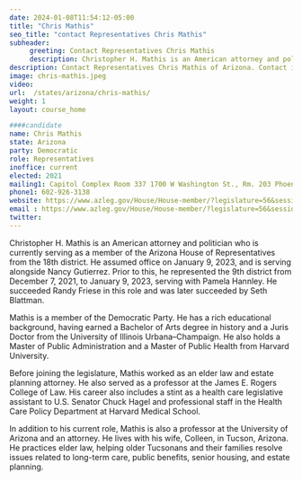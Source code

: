 ```yaml
---
date: 2024-01-08T11:54:12-05:00
title: "Chris Mathis"
seo_title: "contact Representatives Chris Mathis"
subheader:
     greeting: Contact Representatives Chris Mathis
     description: Christopher H. Mathis is an American attorney and politician who is currently serving as a member of the Arizona House of Representatives from the 18th district. He assumed office on January 9, 2023, and is serving alongside Nancy Gutierrez.
description: Contact Representatives Chris Mathis of Arizona. Contact information for Chris Mathis includes email address, phone number, and mailing address.
image: chris-mathis.jpeg
video:
url:  /states/arizona/chris-mathis/
weight: 1
layout: course_home

####candidate
name: Chris Mathis
state: Arizona
party: Democratic
role: Representatives
inoffice: current
elected: 2021
mailing1: Capitol Complex Room 337 1700 W Washington St., Rm. 203 Phoenix, AZ 85007-2890
phone1: 602-926-3138
website: https://www.azleg.gov/House/House-member/?legislature=56&session=128&legislator=2180/
email : https://www.azleg.gov/House/House-member/?legislature=56&session=128&legislator=2180/
twitter:
---
```


Christopher H. Mathis is an American attorney and politician who is currently serving as a member of the Arizona House of Representatives from the 18th district. He assumed office on January 9, 2023, and is serving alongside Nancy Gutierrez. Prior to this, he represented the 9th district from December 7, 2021, to January 9, 2023, serving with Pamela Hannley. He succeeded Randy Friese in this role and was later succeeded by Seth Blattman.

Mathis is a member of the Democratic Party. He has a rich educational background, having earned a Bachelor of Arts degree in history and a Juris Doctor from the University of Illinois Urbana–Champaign. He also holds a Master of Public Administration and a Master of Public Health from Harvard University.

Before joining the legislature, Mathis worked as an elder law and estate planning attorney. He also served as a professor at the James E. Rogers College of Law. His career also includes a stint as a health care legislative assistant to U.S. Senator Chuck Hagel and professional staff in the Health Care Policy Department at Harvard Medical School.

In addition to his current role, Mathis is also a professor at the University of Arizona and an attorney. He lives with his wife, Colleen, in Tucson, Arizona. He practices elder law, helping older Tucsonans and their families resolve issues related to long-term care, public benefits, senior housing, and estate planning.
